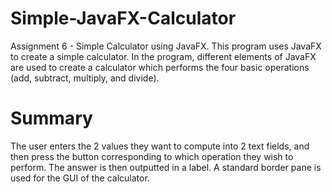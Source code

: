 # Simple-JavaFX-Calculator
Assignment 6 - Simple Calculator using JavaFX. This program uses JavaFX to create a simple calculator. In the program, different elements of JavaFX are used to create a calculator which performs the four basic operations (add, subtract, multiply, and divide).
# Summary
The user enters the 2 values they want to compute into 2 text fields, and then press the button corresponding to which operation they wish to perform. The answer is then outputted in a label. A standard border pane is used for the GUI of the calculator.
